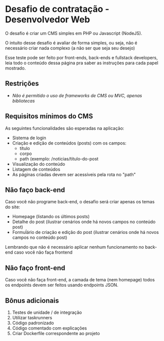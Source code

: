 # Desafio de contratação - Desenvolvedor Web

O desafio é criar um CMS simples em PHP ou Javascript (NodeJS).

O intuito desse desafio é avaliar de forma simples, ou seja, não é necessário criar nada complexo (a não ser que seja seu desejo)

Esse teste pode ser feito por front-ends, back-ends e fullstack developers, leia todo o conteúdo dessa página pra saber as instruções para cada papel mostrado.

## Restrições
 - *Não é permitido o uso de frameworks de CMS ou MVC, apenas bibliotecas*

## Requisitos mínimos do CMS

As seguintes funcionalidades são esperadas na aplicação:

- Sistema de login
- Criação e edição de conteúdos (posts) com os campos:
  - título
  - corpo
  - path (exemplo: /noticias/titulo-do-post
- Visualização do conteúdo
- Listagem de conteúdos
- As páginas criadas devem ser acessíveis pela rota no "path"

## Não faço back-end

Caso você não programe back-end, o desafio será criar apenas os temas do site:

- Homepage (listando os últimos posts)
- Detalhe do post (ilustrar cenários onde há novos campos no conteúdo post)
- Formuĺário de criação e edição do post (ilustrar cenários onde há novos campos no conteúdo post)

Lembrando que não é necessário aplicar nenhum funcionamento no back-end caso você não faça frontend

## Não faço front-end

Caso você não faça front-end, a camada de tema (nem homepage) todos os endpoints devem ser feitos usando endpoints JSON.

## Bônus adicionais

1. Testes de unidade / de integração
2. Utilizar taskrunners
3. Código padronizado
4. Código comentado com explicações
5. Criar Dockerfile correspondente ao projeto

